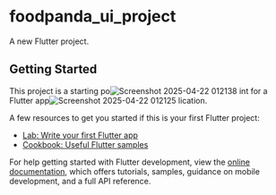 # foodpanda_ui_project

A new Flutter project.

## Getting Started

This project is a starting po![Screenshot 2025-04-22 012138](https://github.com/user-attachments/assets/ab0573e6-80d0-49c9-b988-e79f44cf78f3)
int for a Flutter app![Screenshot 2025-04-22 012125](https://github.com/user-attachments/assets/168f8e48-f8f7-452e-891c-6b80c2accc4f)
lication.

A few resources to get you started if this is your first Flutter project:

- [Lab: Write your first Flutter app](https://docs.flutter.dev/get-started/codelab)
- [Cookbook: Useful Flutter samples](https://docs.flutter.dev/cookbook)

For help getting started with Flutter development, view the
[online documentation](https://docs.flutter.dev/), which offers tutorials,
samples, guidance on mobile development, and a full API reference.
